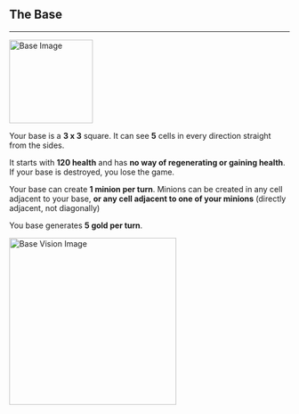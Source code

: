﻿## The Base

***

<img src="public/views/images/fortress.png" alt="Base Image" style="width: 150px;"/>

Your base is a **3 x 3** square. It can see **5** cells in every direction straight from the sides.

It starts with **120 health** and has **no way of regenerating or gaining health**. If your base is destroyed, you lose the game.

Your base can create **1 minion per turn**. Minions can be created in any cell adjacent to your base, **or any cell adjacent to one of your minions** (directly adjacent, not diagonally)

You base generates **5 gold per turn**.

<img src="public/views/images/base-vision.png" alt="Base Vision Image" style="width: 300px;"/>